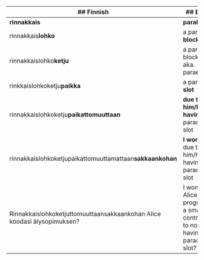 | ## Finnish                                                               | ## English                                                                        |
|--------------------------------------------------------------------------|-----------------------------------------------------------------------------------|
| **rinnakkais**                                                           | **parallel**                                                                      |
| rinnakkais**lohko**                                                      | a parallel **block**                                                              |
| rinnakkaislohko**ketju**                                                 | a parallel block**chain** aka. para**chain**                                      |
| rinkkaislohkoketju**paikka**                                             | a parachain **slot**                                                              |
| rinnakkaislohkoketju**paikattomuuttaan**                                 | **due to him/her not having** a parachain slot                                    |
| rinnakkaislohkoketjupaikattomuuttamattaan**sakkaankohan**                | **I wonder if,** due to him/her not having a parachain slot                       |
| Rinnakkaislohkoketjuttomuuttaansakkaankohan Alice koodasi älysopimuksen? | I wonder if Alice programmed a smart contract due to not having a parachain slot? |
